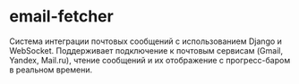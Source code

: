 # email-fetcher
Система интеграции почтовых сообщений с использованием Django и WebSocket. Поддерживает подключение к почтовым сервисам (Gmail, Yandex, Mail.ru), чтение сообщений и их отображение с прогресс-баром в реальном времени.
